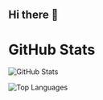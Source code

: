## Hi there 👋

<!--
**MoeThetKhine/MoeThetKhine** is a ✨ _special_ ✨ repository because its `README.md` (this file) appears on your GitHub profile.

Here are some ideas to get you started:

- 🔭 I’m currently working on ...
- 🌱 I’m currently learning ...
- 👯 I’m looking to collaborate on ...
- 🤔 I’m looking for help with ...
- 💬 Ask me about ...
- 📫 How to reach me: ...
- 😄 Pronouns: ...
- ⚡ Fun fact: ...
-->

# GitHub Stats
![GitHub Stats](https://github-readme-stats.vercel.app/api?username=your-username&show_icons=true&theme=radical&count_private=true)

![Top Languages](https://github-readme-stats.vercel.app/api/top-langs/?username=your-username&layout=compact&theme=radical)


